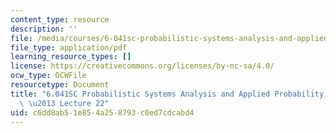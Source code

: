 ```yaml
---
content_type: resource
description: ''
file: /media/courses/6-041sc-probabilistic-systems-analysis-and-applied-probability-fall-2013/c6dd8ab51e854a258793c0ed7cdcabd4_MIT6_041SCF13_lec22_300k.pdf
file_type: application/pdf
learning_resource_types: []
license: https://creativecommons.org/licenses/by-nc-sa/4.0/
ocw_type: OCWFile
resourcetype: Document
title: "6.041SC Probabilistic Systems Analysis and Applied Probability, Fall 2013Transcript\
  \ \u2013 Lecture 22"
uid: c6dd8ab5-1e85-4a25-8793-c0ed7cdcabd4
---
```

